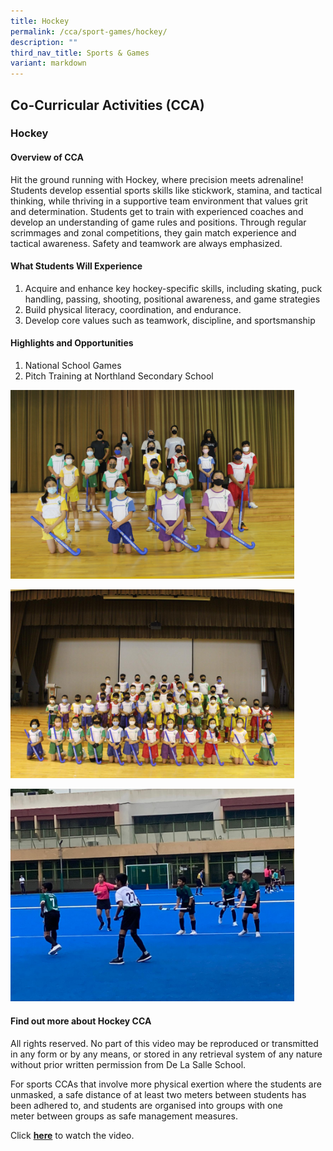 ```yaml
---
title: Hockey
permalink: /cca/sport-games/hockey/
description: ""
third_nav_title: Sports & Games
variant: markdown
---
```

## Co-Curricular&nbsp;Activities&nbsp;(CCA)

### Hockey

#### Overview of CCA
Hit the ground running with Hockey, where precision meets adrenaline! Students develop essential sports skills like stickwork, stamina, and tactical thinking, while thriving in a supportive team environment that values grit and determination. Students get to train with experienced coaches and develop an understanding of game rules and positions. Through regular scrimmages and zonal competitions, they gain match experience and tactical awareness. Safety and teamwork are always emphasized.  

#### What Students Will Experience 

1. Acquire and enhance key hockey-specific skills, including skating, puck handling, passing, shooting, positional awareness, and game strategies
2. Build physical literacy, coordination, and endurance.
3. Develop core values such as teamwork, discipline, and sportsmanship

#### Highlights and Opportunities 
1. National School Games
2. Pitch Training at Northland Secondary School


<img src="/images/Hockey 1.jpeg" style="width:90%"><br>

<img src="/images/Hockey 2.jpeg" style="width:90%"><br>

<img src="/images/hockey 1 (1).jpeg" style="width:90%">

#### Find out more about Hockey CCA
All rights reserved. No part of this video may be reproduced or transmitted in any form or by any means, or stored in any retrieval system of any nature without prior written permission from De La Salle School.  

For sports CCAs that involve more physical exertion where the students are unmasked, a safe distance of at least two meters&nbsp;between students has been adhered to, and students are organised into groups with one meter&nbsp;between groups as safe management measures.

Click&nbsp;**[here](https://youtu.be/bDQx-DwWkWw)**&nbsp;to watch the video.